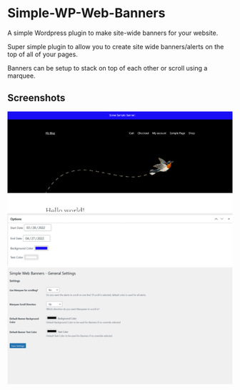 # Simple-WP-Web-Banners

A simple Wordpress plugin to make site-wide banners for your website.

Super simple plugin to allow you to create site wide banners/alerts on the top of all of your pages.

Banners can be setup to stack on top of each other or scroll using a marquee.


## Screenshots

![Sample Banner](demo/demo1.png)
![Options for Banners](demo/demo2.png)
![Global Options](demo/demo3.png)
